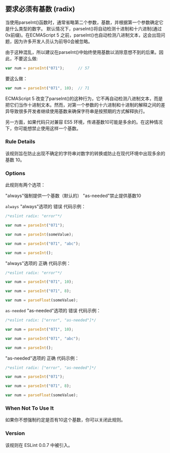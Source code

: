 ## 要求必须有基数 (radix)

当使用parseInt()函数时，通常省略第二个参数，基数，并根据第一个参数确定它是什么类型的数字。 默认情况下，parseInt()将自动检测十进制和十六进制(通过0x前缀)。在ECMAScript 5 之前，parseInt()也自动检测八进制文本，这会出现问题，因为许多开发人员认为前导0会被忽略。

由于这种混乱，所以建议在parseInt()中始终使用基数以消除意想不到的后果。因此，不要这么做:
```js
var num = parseInt("071");      // 57
```
要这么做：
```js
var num = parseInt("071", 10);  // 71
```
ECMAScript 5 改变了parseInt()的这种行为，它不再自动检测八进制文本，而是把它们当作十进制文本。然而，对第一个参数的十六进制和十进制的解释之间的差异导致很多开发者继续使用基数来确保字符串是按预期的方式解释执行。

另一方面，如果代码只对兼容 ES5 环境，传递基数10可能是多余的。在这种情况下，你可能想禁止使用这样一个基数。

### Rule Details
该规则旨在防止出现不确定的字符串对数字的转换或防止在现代环境中出现多余的基数 10。

### Options
此规则有两个选项：

"always"强制提供一个基数（默认的）
"as-needed"禁止提供基数10

```always```
"always"选项的 错误 代码示例：
```js
/*eslint radix: "error"*/

var num = parseInt("071");

var num = parseInt(someValue);

var num = parseInt("071", "abc");

var num = parseInt();
````

"always"选项的 正确 代码示例：
```js
/*eslint radix: "error"*/

var num = parseInt("071", 10);

var num = parseInt("071", 8);

var num = parseFloat(someValue);
```

```as-needed```
"as-needed"选项的 错误 代码示例：
```js
/*eslint radix: ["error", "as-needed"]*/

var num = parseInt("071", 10);

var num = parseInt("071", "abc");

var num = parseInt();
```

"as-needed"选项的 正确 代码示例：
```js
/*eslint radix: ["error", "as-needed"]*/

var num = parseInt("071");

var num = parseInt("071", 8);

var num = parseFloat(someValue);
```

### When Not To Use It
如果你不想强制约定是否有10这个基数，你可以关闭此规则。

### Version
该规则在 ESLint 0.0.7 中被引入。

